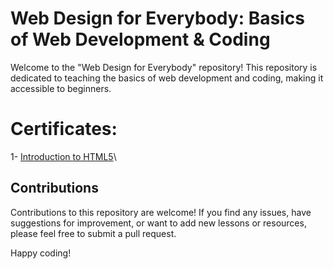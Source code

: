 # Web Design for Everybody: Basics of Web Development & Coding

Welcome to the "Web Design for Everybody" repository! This repository is dedicated to teaching the basics of web development and coding, making it accessible to beginners.

# Certificates:

1- [Introduction to HTML5](https://www.coursera.org/account/accomplishments/certificate/5HT4ZTUSTWJM)\

## Contributions

Contributions to this repository are welcome! If you find any issues, have suggestions for improvement, or want to add new lessons or resources, please feel free to submit a pull request.

Happy coding!

